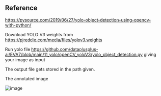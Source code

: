 

## Reference

https://pysource.com/2019/06/27/yolo-object-detection-using-opencv-with-python/


Download YOLO V3 weights from https://pjreddie.com/media/files/yolov3.weights

Run yolo file https://github.com/dataplusplus-ai/EVA7/blob/main/11_yolo/openCV_yoloV3/yolo_object_detection.py  giving your image as input

The output file gets stored in the path given.

The annotated image

![image](https://user-images.githubusercontent.com/45157166/147944570-7f3ef905-0767-4006-ab47-68af89cbdffe.png)




